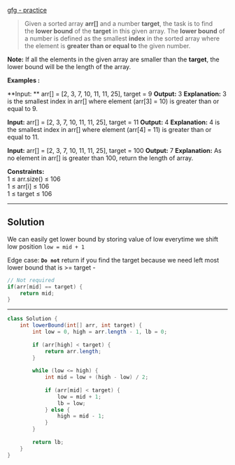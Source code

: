 [gfg - practice](https://www.geeksforgeeks.org/problems/implement-lower-bound/1)

>Given a sorted array **arr[]** and a number **target**, the task is to find the **lower bound** of the **target** in this given array. The **lower bound** of a number is defined as the smallest **index** in the sorted array where the element is **greater than or equal to** the given number.

**Note:** If all the elements in the given array are smaller than the **target**, the lower bound will be the length of the array. 

**Examples :**

**Input: ** arr[] = [2, 3, 7, 10, 11, 11, 25], target = 9
**Output:** 3
**Explanation:** 3 is the smallest index in arr[] where element (arr[3] = 10) is greater than or equal to 9.

**Input:** arr[] = [2, 3, 7, 10, 11, 11, 25], target = 11
**Output:** 4
**Explanation:** 4 is the smallest index in arr[] where element (arr[4] = 11) is greater than or equal to 11.  

**Input:** arr[] = [2, 3, 7, 10, 11, 11, 25], target = 100
**Output:** 7
**Explanation:** As no element in arr[] is greater than 100, return the length of array.

**Constraints:**  
1 ≤ arr.size() ≤ 106  
1 ≤ arr[i] ≤ 106  
1 ≤ target ≤ 106

---
## Solution

We can easily get lower bound by storing value of low everytime we shift low position `low = mid + 1`

Edge case: **`Do not`** return if you find the target because we need left most lower bound that is >= target -

```java
// Not required
if(arr[mid] == target) {
	return mid;
}
```

---

```java
class Solution {
    int lowerBound(int[] arr, int target) {
        int low = 0, high = arr.length - 1, lb = 0;
        
        if (arr[high] < target) {
            return arr.length;
        }
        
        while (low <= high) {
            int mid = low + (high - low) / 2;
            
            if (arr[mid] < target) {
                low = mid + 1;
                lb = low;
            } else {
                high = mid - 1;
            }
        }
        
        return lb;
    }
}
```

